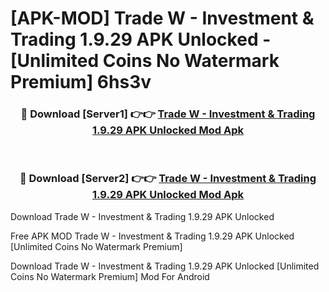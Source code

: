 # [APK-MOD] Trade W - Investment & Trading 1.9.29 APK Unlocked - [Unlimited Coins No Watermark Premium] 6hs3v



<div align="center">
<h3>🔴 Download [Server1] 👉👉 <a href="https://momento.my/?title=Trade_W_-_Investment_&_Trading_1.9.29_APK_Unlocked">Trade W - Investment & Trading 1.9.29 APK Unlocked Mod Apk</a></h3><br>

<h3>🔴 Download [Server2] 👉👉 <a href="https://momento.my/?title=Trade_W_-_Investment_&_Trading_1.9.29_APK_Unlocked">Trade W - Investment & Trading 1.9.29 APK Unlocked Mod Apk</a></h3>
</div>



Download Trade W - Investment & Trading 1.9.29 APK Unlocked 

Free APK MOD Trade W - Investment & Trading 1.9.29 APK Unlocked [Unlimited Coins No Watermark Premium]

Download Trade W - Investment & Trading 1.9.29 APK Unlocked [Unlimited Coins No Watermark Premium] Mod For Android
